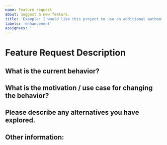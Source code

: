 ```yaml
---
name: Feature request
about: Suggest a new feature.
title: 'Example: I would like this project to use an additional authentication method.'
labels: 'enhancement'
assignees: ''
---
```


# Feature Request Description


## What is the current behavior?


## What is the motivation / use case for changing the behavior?


## Please describe any alternatives you have explored.


## Other information: